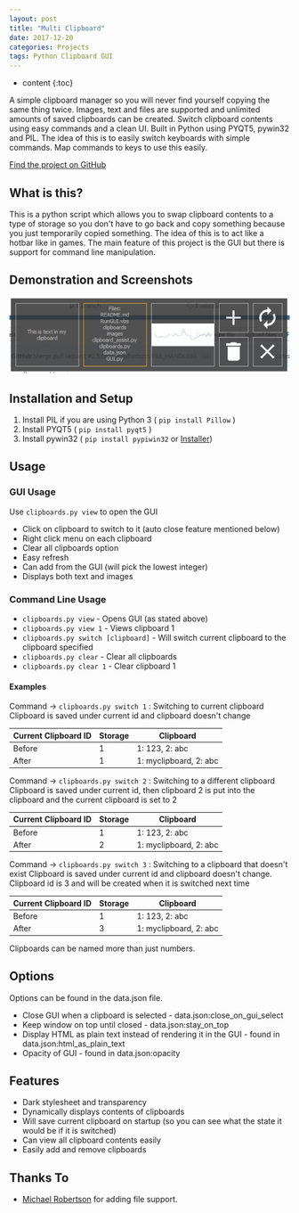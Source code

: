 ```yaml
---
layout: post
title: "Multi Clipboard"
date: 2017-12-20
categories: Projects
tags: Python Clipboard GUI
---
```


* content
{:toc}

A simple clipboard manager so you will never find yourself copying the same thing twice. Images, text and files are supported and unlimited amounts of saved clipboards can be created. Switch clipboard contents using easy commands and a clean UI. Built in Python using PYQT5, pywin32 and PIL. The idea of this is to easily switch keyboards with simple commands. Map commands to keys to use this easily.

[Find the project on GitHub](https://github.com/brentvollebregt/mutli-clipboard)

## What is this?
This is a python script which allows you to swap clipboard contents to a type of storage so you don't have to go back and copy something because you just temporarily copied something. The idea of this is to act like a hotbar like in games. The main feature of this project is the GUI but there is support for command line manipulation.

## Demonstration and Screenshots
![GUI example](/images/multi-clipboard/gui1.jpg)

<!-- more -->

## Installation and Setup
1. Install PIL if you are using Python 3 ( ```pip install Pillow``` )
2. Install PYQT5 ( ```pip install pyqt5``` )
3. Install pywin32 ( ```pip install pypiwin32``` or [Installer](https://sourceforge.net/projects/pywin32/files/pywin32/))

## Usage
### GUI Usage
Use ```clipboards.py view``` to open the GUI
- Click on clipboard to switch to it (auto close feature mentioned below)
- Right click menu on each clipboard
- Clear all clipboards option
- Easy refresh
- Can add from the GUI (will pick the lowest integer)
- Displays both text and images

### Command Line Usage
- ```clipboards.py view``` - Opens GUI (as stated above)
- ```clipboards.py view 1``` - Views clipboard 1
- ```clipboards.py switch [clipboard]``` - Will switch current clipboard to the clipboard specified
- ```clipboards.py clear``` - Clear all clipboards
- ```clipboards.py clear 1``` - Clear clipboard 1

#### Examples
Command -> ```clipboards.py switch 1``` : Switching to current clipboard
Clipboard is saved under current id and clipboard doesn't change

|Current Clipboard ID|Storage|Clipboard|
|--- |--- |--- |
|Before|1|1: 123, 2: abc|myclipboard|
|After|1|1: myclipboard, 2: abc|myclipboard|

Command -> ```clipboards.py switch 2``` : Switching to a different clipboard
Clipboard is saved under current id, then clipboard 2 is put into the clipboard and the current clipboard is set to 2

|Current Clipboard ID|Storage|Clipboard|
|--- |--- |--- |
|Before|1|1: 123, 2: abc|myclipboard|
|After|2|1: myclipboard, 2: abc|abc|

Command -> ```clipboards.py switch 3``` : Switching to a clipboard that doesn't exist
Clipboard is saved under current id and clipboard doesn't change. Clipboard id is 3 and will be created when it is switched next time

|Current Clipboard ID|Storage|Clipboard|
|--- |--- |--- |
|Before|1|1: 123, 2: abc|myclipboard|
|After|3|1: myclipboard, 2: abc|myclipboard|

Clipboards can be named more than just numbers.
## Options
Options can be found in the data.json file.
- Close GUI when a clipboard is selected - data.json:close_on_gui_select
- Keep window on top until closed - data.json:stay_on_top
- Display HTML as plain text instead of rendering it in the GUI - found in data.json:html_as_plain_text
- Opacity of GUI - found in data.json:opacity

## Features
- Dark stylesheet and transparency
- Dynamically displays contents of clipboards
- Will save current clipboard on startup (so you can see what the state it would be if it is switched)
- Can view all clipboard contents easily
- Easily add and remove clipboards

## Thanks To
- [Michael Robertson](https://github.com/MBRobertson) for adding file support.

